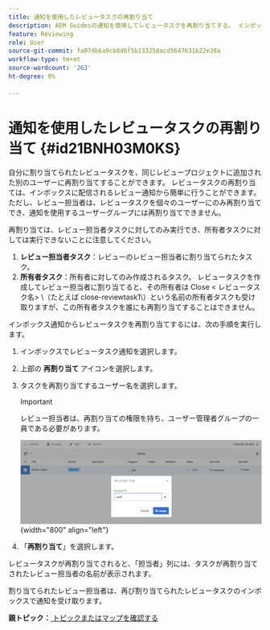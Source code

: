 ```yaml
---
title: 通知を使用したレビュータスクの再割り当て
description: AEM Guidesの通知を使用してレビュータスクを再割り当てする。 インボックス通知からレビュー担当者タスクを再割り当てする方法を理解する。
feature: Reviewing
role: User
source-git-commit: fa07db6a9cb8d8f5b133258acd5647631b22e28a
workflow-type: tm+mt
source-wordcount: '263'
ht-degree: 0%

---
```


# 通知を使用したレビュータスクの再割り当て {#id21BNH03M0KS}

自分に割り当てられたレビュータスクを、同じレビュープロジェクトに追加された別のユーザーに再割り当てすることができます。 レビュータスクの再割り当ては、インボックスに配信されるレビュー通知から簡単に行うことができます。 ただし、レビュー担当者は、レビュータスクを個々のユーザーにのみ再割り当てでき、通知を使用するユーザーグループには再割り当てできません。

再割り当ては、レビュー担当者タスクに対してのみ実行でき、所有者タスクに対しては実行できないことに注意してください。

1. **レビュー担当者タスク**：レビューのレビュー担当者に割り当てられたタスク。
1. **所有者タスク**：所有者に対してのみ作成されるタスク。 レビュータスクを作成してレビュー担当者に割り当てると、その所有者は Close &lt; レビュータスク名\> \（たとえば close-reviewtask1\）という名前の所有者タスクも受け取りますが、この所有者タスクを誰にも再割り当てすることはできません。

インボックス通知からレビュータスクを再割り当てするには、次の手順を実行します。

1. インボックスでレビュータスク通知を選択します。
1. 上部の **再割り当て** アイコンを選択します。
1. タスクを再割り当てするユーザー名を選択します。

   >[!IMPORTANT]
   >
   > レビュー担当者は、再割り当ての権限を持ち、ユーザー管理者グループの一員である必要があります。

   ![](images/reassign-user-inbox.png){width="800" align="left"}

1. 「**再割り当て**」を選択します。

レビュータスクが再割り当てされると、「担当者」列には、タスクが再割り当てされたレビュー担当者の名前が表示されます。

割り当てられたレビュー担当者は、再び割り当てられたレビュータスクのインボックスで通知を受け取ります。

**親トピック：**[ トピックまたはマップを確認する ](review.md)
